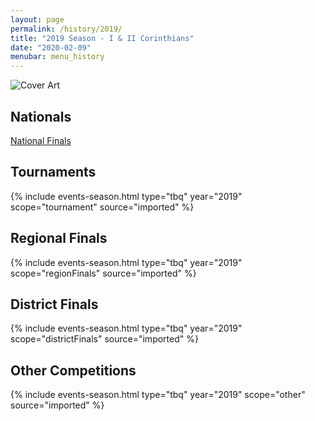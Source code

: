 ```yaml
---
layout: page
permalink: /history/2019/
title: "2019 Season - I & II Corinthians"
date: "2020-02-09"
menubar: menu_history
---
```


<img src="{% link assets/2019/scripture-portion-cover.jpg %}" alt="Cover Art" style="max-height:400px" />

## Nationals

<a href="{% link _pages/history/2019/nationals.md %}" class="button is-primary">National Finals</a>

## Tournaments

{% include events-season.html type="tbq" year="2019" scope="tournament" source="imported" %}

## Regional Finals

{% include events-season.html type="tbq" year="2019" scope="regionFinals" source="imported" %}

## District Finals

{% include events-season.html type="tbq" year="2019" scope="districtFinals" source="imported" %}

## Other Competitions

{% include events-season.html type="tbq" year="2019" scope="other" source="imported" %}